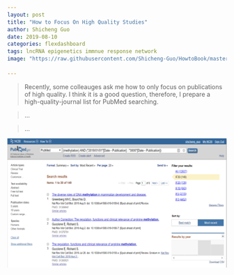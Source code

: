 ```yaml
---
layout: post
title: "How to Focus On High Quality Studies"
author: Shicheng Guo
date: 2019-08-10
categories: flexdashboard
tags: lncRNA epigenetics immnue response network
image: "https://raw.githubusercontent.com/Shicheng-Guo/HowtoBook/master/NCBIFilter/High-Impact-Methylation-Shicheng-Guo.PUBMED.png"

---
```

> Recently, some colleauges ask me how to only focus on publications of high quality. I think it is a good question, therefore, I prepare a high-quality-journal list for PubMed searching. 

> ...

> 

> ...

![](https://raw.githubusercontent.com/Shicheng-Guo/HowtoBook/master/NCBIFilter/High-Impact-Methylation-Shicheng-Guo.PUBMED.png)

